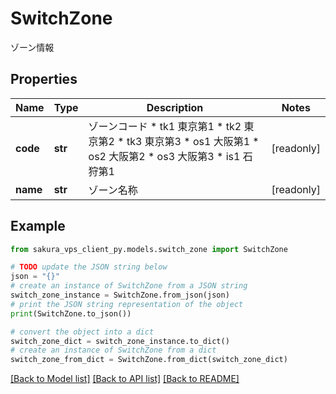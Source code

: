 # SwitchZone

ゾーン情報

## Properties

Name | Type | Description | Notes
------------ | ------------- | ------------- | -------------
**code** | **str** | ゾーンコード * tk1 東京第1 * tk2 東京第2 * tk3 東京第3 * os1 大阪第1 * os2 大阪第2 * os3 大阪第3 * is1 石狩第1 | [readonly] 
**name** | **str** | ゾーン名称 | [readonly] 

## Example

```python
from sakura_vps_client_py.models.switch_zone import SwitchZone

# TODO update the JSON string below
json = "{}"
# create an instance of SwitchZone from a JSON string
switch_zone_instance = SwitchZone.from_json(json)
# print the JSON string representation of the object
print(SwitchZone.to_json())

# convert the object into a dict
switch_zone_dict = switch_zone_instance.to_dict()
# create an instance of SwitchZone from a dict
switch_zone_from_dict = SwitchZone.from_dict(switch_zone_dict)
```
[[Back to Model list]](../README.md#documentation-for-models) [[Back to API list]](../README.md#documentation-for-api-endpoints) [[Back to README]](../README.md)


